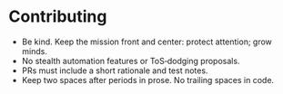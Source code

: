 <!-- status: stub; target: 150+ words -->
<!-- status: stub; target: 150+ words -->

# Contributing

- Be kind.  Keep the mission front and center: protect attention; grow minds.  
- No stealth automation features or ToS‑dodging proposals.  
- PRs must include a short rationale and test notes.  
- Keep two spaces after periods in prose.  No trailing spaces in code.


